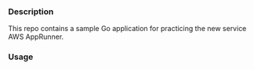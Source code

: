 ### Description

This repo contains a sample Go application for practicing the new service AWS AppRunner.


### Usage

